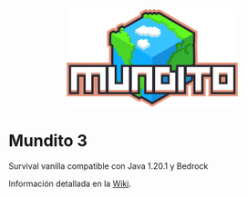 <p align="center">
  <img src="https://raw.githubusercontent.com/mochos/mundito.github.io/main/_marca/Mundito-logo-300.png" alt="Logo" width="300" />
</p>

# Mundito 3

Survival vanilla compatible con Java 1.20.1 y Bedrock

Información detallada en la [Wiki](https://github.com/mochos/mundito.github.io/wiki).
